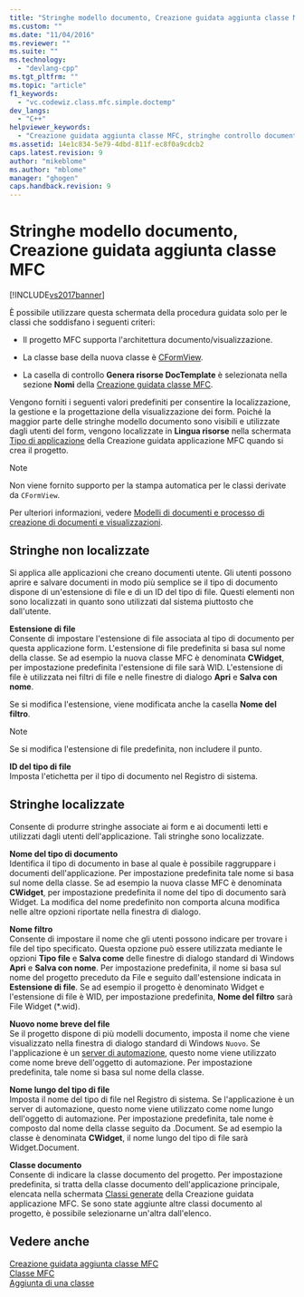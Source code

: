 ```yaml
---
title: "Stringhe modello documento, Creazione guidata aggiunta classe MFC | Microsoft Docs"
ms.custom: ""
ms.date: "11/04/2016"
ms.reviewer: ""
ms.suite: ""
ms.technology: 
  - "devlang-cpp"
ms.tgt_pltfrm: ""
ms.topic: "article"
f1_keywords: 
  - "vc.codewiz.class.mfc.simple.doctemp"
dev_langs: 
  - "C++"
helpviewer_keywords: 
  - "Creazione guidata aggiunta classe MFC, stringhe controllo documenti"
ms.assetid: 14e1c834-5e79-4dbd-811f-ec8f0a9cdcb2
caps.latest.revision: 9
author: "mikeblome"
ms.author: "mblome"
manager: "ghogen"
caps.handback.revision: 9
---
```

# Stringhe modello documento, Creazione guidata aggiunta classe MFC
[!INCLUDE[vs2017banner](../../assembler/inline/includes/vs2017banner.md)]

È possibile utilizzare questa schermata della procedura guidata solo per le classi che soddisfano i seguenti criteri:  
  
-   Il progetto MFC supporta l'architettura documento\/visualizzazione.  
  
-   La classe base della nuova classe è [CFormView](../../mfc/reference/cformview-class.md).  
  
-   La casella di controllo **Genera risorse DocTemplate** è selezionata nella sezione **Nomi** della [Creazione guidata classe MFC](../../mfc/reference/mfc-add-class-wizard.md).  
  
 Vengono forniti i seguenti valori predefiniti per consentire la localizzazione, la gestione e la progettazione della visualizzazione dei form.  Poiché la maggior parte delle stringhe modello documento sono visibili e utilizzate dagli utenti del form, vengono localizzate in **Lingua risorse** nella schermata [Tipo di applicazione](../../mfc/reference/application-type-mfc-application-wizard.md) della Creazione guidata applicazione MFC quando si crea il progetto.  
  
> [!NOTE]
>  Non viene fornito supporto per la stampa automatica per le classi derivate da `CFormView`.  
  
 Per ulteriori informazioni, vedere [Modelli di documenti e processo di creazione di documenti e visualizzazioni](../../mfc/document-templates-and-the-document-view-creation-process.md).  
  
## Stringhe non localizzate  
 Si applica alle applicazioni che creano documenti utente.  Gli utenti possono aprire e salvare documenti in modo più semplice se il tipo di documento dispone di un'estensione di file e di un ID del tipo di file.  Questi elementi non sono localizzati in quanto sono utilizzati dal sistema piuttosto che dall'utente.  
  
 **Estensione di file**  
 Consente di impostare l'estensione di file associata al tipo di documento per questa applicazione form.  L'estensione di file predefinita si basa sul nome della classe.  Se ad esempio la nuova classe MFC è denominata **CWidget**, per impostazione predefinita l'estensione di file sarà WID.  L'estensione di file è utilizzata nei filtri di file e nelle finestre di dialogo **Apri** e **Salva con nome**.  
  
 Se si modifica l'estensione, viene modificata anche la casella **Nome del filtro**.  
  
> [!NOTE]
>  Se si modifica l'estensione di file predefinita, non includere il punto.  
  
 **ID del tipo di file**  
 Imposta l'etichetta per il tipo di documento nel Registro di sistema.  
  
## Stringhe localizzate  
 Consente di produrre stringhe associate ai form e ai documenti letti e utilizzati dagli utenti dell'applicazione. Tali stringhe sono localizzate.  
  
 **Nome del tipo di documento**  
 Identifica il tipo di documento in base al quale è possibile raggruppare i documenti dell'applicazione.  Per impostazione predefinita tale nome si basa sul nome della classe.  Se ad esempio la nuova classe MFC è denominata **CWidget**, per impostazione predefinita il nome del tipo di documento sarà Widget.  La modifica del nome predefinito non comporta alcuna modifica nelle altre opzioni riportate nella finestra di dialogo.  
  
 **Nome filtro**  
 Consente di impostare il nome che gli utenti possono indicare per trovare i file del tipo specificato.  Questa opzione può essere utilizzata mediante le opzioni **Tipo file** e **Salva come** delle finestre di dialogo standard di Windows **Apri** e **Salva con nome**.  Per impostazione predefinita, il nome si basa sul nome del progetto preceduto da File e seguito dall'estensione indicata in **Estensione di file**.  Se ad esempio il progetto è denominato Widget e l'estensione di file è WID, per impostazione predefinita, **Nome del filtro** sarà File Widget \(\*.wid\).  
  
 **Nuovo nome breve del file**  
 Se il progetto dispone di più modelli documento, imposta il nome che viene visualizzato nella finestra di dialogo standard di Windows `Nuovo`.  Se l'applicazione è un [server di automazione](../../mfc/automation-servers.md), questo nome viene utilizzato come nome breve dell'oggetto di automazione.  Per impostazione predefinita, tale nome si basa sul nome della classe.  
  
 **Nome lungo del tipo di file**  
 Imposta il nome del tipo di file nel Registro di sistema.  Se l'applicazione è un server di automazione, questo nome viene utilizzato come nome lungo dell'oggetto di automazione.  Per impostazione predefinita, tale nome è composto dal nome della classe seguito da .Document.  Se ad esempio la classe è denominata **CWidget**, il nome lungo del tipo di file sarà Widget.Document.  
  
 **Classe documento**  
 Consente di indicare la classe documento del progetto.  Per impostazione predefinita, si tratta della classe documento dell'applicazione principale, elencata nella schermata [Classi generate](../../mfc/reference/generated-classes-mfc-application-wizard.md) della Creazione guidata applicazione MFC.  Se sono state aggiunte altre classi documento al progetto, è possibile selezionarne un'altra dall'elenco.  
  
## Vedere anche  
 [Creazione guidata aggiunta classe MFC](../../mfc/reference/mfc-add-class-wizard.md)   
 [Classe MFC](../../mfc/reference/adding-an-mfc-class.md)   
 [Aggiunta di una classe](../../ide/adding-a-class-visual-cpp.md)